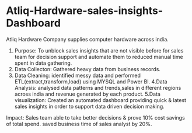 # Atliq-Hardware-sales-insights-Dashboard

Atliq Hardware Company supplies computer hardware across india.
1. Purpose: To unblock sales insights that are not visible before for sales team for decision support and automate them
   to reduced manual time spent in data gathering.
2. Data Collecton: Gathered heavy data from business records.
3. Data Cleaning: identified messy data and performed ETL(extract,transform,load)
   using MYSQL and Power BI.
4.Data Analysis: analysed data patterns and trends,sales in different regions across india and revenue generated by each product.
5.Data visualization: Created an automated dashboard providing quick &
latest sales insights in order to support data driven decision making.

Impact: Sales team able to take better decisions & prove 10% cost savings of total spend.
        saved business time of sales analyst by 20%.

